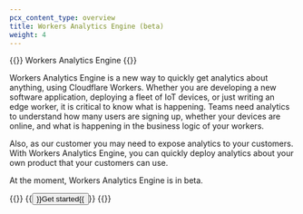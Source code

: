 ```yaml
---
pcx_content_type: overview
title: Workers Analytics Engine (beta)
weight: 4
---
```


{{<beta>}} Workers Analytics Engine {{</beta>}}

Workers Analytics Engine is a new way to quickly get analytics about anything, using Cloudflare Workers. Whether you are developing a new software application, deploying a fleet of IoT devices, or just writing an edge worker, it is critical to know what is happening. Teams need analytics to understand how many users are signing up, whether your devices are online, and what is happening in the business logic of your workers.

Also, as our customer you may need to expose analytics to your customers. With Workers Analytics Engine, you can quickly deploy analytics about your own product that your customers can use.

At the moment, Workers Analytics Engine is in beta.

{{<button-group>}}
{{<button type="primary" href="/analytics/analytics-engine/get-started/">}}Get started{{</button>}}
{{</button-group>}}
